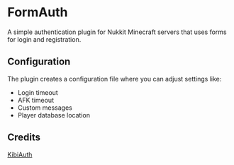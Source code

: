 # FormAuth

A simple authentication plugin for Nukkit Minecraft servers that uses forms for login and registration.

## Configuration

The plugin creates a configuration file where you can adjust settings like:
- Login timeout
- AFK timeout
- Custom messages
- Player database location

## Credits
[KibiAuth](https://github.com/KibiDB/KibiAuth-Nukkit)

